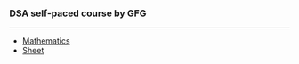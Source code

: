 

### DSA self-paced course by GFG

---

*  [Mathematics](./Mathematics)
*  [Sheet]([https://docs.google.com/spreadsheets/d/1rKzW_Gtrxv6eS3W4YGDFFFDmOaB2XXRJBpkXe9qJHsM/edit#gid=0](https://docs.google.com/spreadsheets/d/1-wKcV99KtO91dXdPkwmXGTdtyxAfk1mbPXQg81R9sFE/edit#gid=0))
